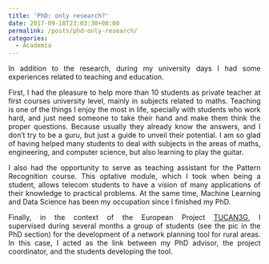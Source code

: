 ```yaml
---
title: 'PhD: only research?'
date: 2017-09-18T23:03:30+00:00
permalink: /posts/phd-only-research/
categories:
  - Academia
---
```

<p style="text-align: justify;">
  In addition to the research, during my university days I had some experiences related to teaching and education.
</p>

<p style="text-align: justify;">
  First, I had the pleasure to help more than 10 students as private teacher at first courses university level, mainly in subjects related to maths. Teaching is one of the things I enjoy the most in life, specially with students who work hard, and just need someone to take their hand and make them think the proper questions. Because usually they already know the answers, and I don&#8217;t try to be a guru, but just a guide to unveil their potential. I am so glad of having helped many students to deal with subjects in the areas of maths, engineering, and computer science, but also learning to play the guitar.
</p>

<p style="text-align: justify;">
  I also had the opportunity to serve as teaching assistant for the Pattern Recognition course. This optative module, which I took when being a student, allows telecom students to have a vision of many applications of their knowledge to practical problems. At the same time, Machine Learning and Data Science has been my occupation since I finished my PhD.
</p>

<p style="text-align: justify;">
  Finally, in the context of the European Project <a href="http://www.ict-tucan3g.eu/">TUCAN3G</a>, I supervised during several months a group of students (see the pic in the PhD section) for the development of a network planning tool for rural areas. In this case, I acted as the link between my PhD advisor, the project coordinator, and the students developing the tool.
</p>

<div id="wp-ulike-post-400" class="wpulike wpulike-default " >
  <div class="wp_ulike_general_class wp_ulike_is_unliked">
    <a data-ulike-id="400" data-ulike-nonce="7de565b905" data-ulike-type="likeThis" data-ulike-status="3" class="wp_ulike_btn wp_ulike_put_image"> </a> <span class="count-box"></span>
  </div>
</div>
